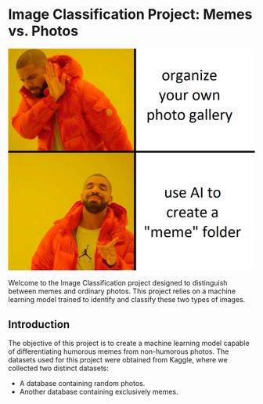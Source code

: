 # Image Classification Project: Memes vs. Photos

![Project Logo](meme_detector.png)

Welcome to the Image Classification project designed to distinguish between memes and ordinary photos. This project relies on a machine learning model trained to identify and classify these two types of images.

## Introduction

The objective of this project is to create a machine learning model capable of differentiating humorous memes from non-humorous photos. The datasets used for this project were obtained from Kaggle, where we collected two distinct datasets:
- A database containing random photos.
- Another database containing exclusively memes.
